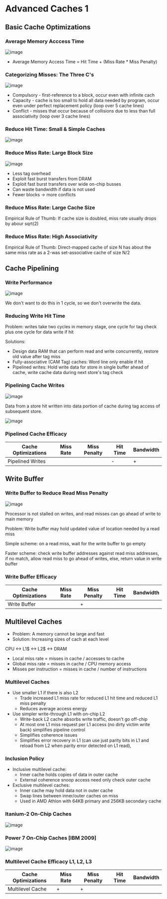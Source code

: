 # Advanced Caches 1
## Basic Cache Optimizations
### Average Memory Acccess Time 
![image](https://github.com/coolnikitav/coding-lessons/assets/30304422/59ca2378-d020-4912-a85b-352261c83be4)

- Average Memory Access Time = Hit Time + (Miss Rate * Miss Penalty)

### Categorizing Misses: The Three C's
![image](https://github.com/coolnikitav/coding-lessons/assets/30304422/fe7db262-835b-4307-b384-d3543ec18d22)

- Compulsory - first-reference to a block, occur even with infinite cach
- Capacity - cache is too small to hold all data needed by program, occur even under perfect replacement policy (loop over 5 cache lines)
- Conflict - misses that occur because of collisions due to less than full associativity (loop over 3 cache lines)

### Reduce Hit Time: Small & Simple Caches
![image](https://github.com/coolnikitav/coding-lessons/assets/30304422/c4b5003d-1de4-4a2e-a52a-d6aa04275b6c)

### Reduce Miss Rate: Large Block Size
![image](https://github.com/coolnikitav/coding-lessons/assets/30304422/9176dd33-db6e-4cb3-a6fa-81580afa7918)

- Less tag overhead
- Exploit fast burst transfers from DRAM
- Exploit fast burst transfers over wide on-chip busses
- Can waste bandwidth if data is not used
- Fewer blocks -> more conflicts

### Reduce Miss Rate: Large Cache Size
Empirical Rule of Thumb: If cache size is doubled, miss rate usually drops by abour sqrt(2)

### Reduce Miss Rate: High Associativity
Empirical Rule of Thumb: Direct-mapped cache of size N has about the same miss rate as a 2-was set-associative cache of size N/2

## Cache Pipelining
### Write Performance
![image](https://github.com/coolnikitav/coding-lessons/assets/30304422/95a50ba3-93e6-4ea4-a347-31fe80b15c82)

We don't want to do this in 1 cycle, so we don't overwrite the data.

### Reducing Write Hit Time
Problem: writes take two cycles in memory stage, one cycle for tag check plus one cycle for data write if hit

Solutions:
- Design data RAM that can perform read and write concurrently, restore old value after tag miss
- Fully-associative (CAM Tag) caches: Word line only enable if hit
- Pipelined writes: Hold write data for store in single buffer ahead of cache, write cache data during next store's tag check

### Pipelining Cache Writes
![image](https://github.com/coolnikitav/coding-lessons/assets/30304422/ee3cc6ea-b0b5-4ecc-aeea-d90c71bab6f4)

Data from a store hit written into data portion of cache during tag access of subsequent store.

![image](https://github.com/coolnikitav/coding-lessons/assets/30304422/63c2777c-6273-40fd-8f11-9cd951f4e9c4)

### Pipelined Cache Efficacy
Cache Optimizations | Miss Rate | Miss Penalty | Hit Time | Bandwidth
 --- | --- | --- | --- | ---
 Pipelined Writes |  |  | - | +

 ## Write Buffer
 ### Write Buffer to Reduce Read Miss Penalty
 ![image](https://github.com/coolnikitav/coding-lessons/assets/30304422/561624ea-6c30-4c7e-a368-ff3968273e7b)

Processor is not stalled on writes, and read misses can go ahead of write to main memory

Problem: Write buffer may hold updated value of location needed by a read miss

Simple scheme: on a read miss, wait for the write buffer to go empty

Faster scheme: check write buffer addresses against read miss addresses, if no match,
allow read miss to go ahead of writes, else, return value in write buffer

### Write Buffer Efficacy
Cache Optimizations | Miss Rate | Miss Penalty | Hit Time | Bandwidth
 --- | --- | --- | --- | ---
 Write Buffer |  | + |  |

## Multilevel Caches
- Problem: A memory cannot be large and fast
- Solution: Increasing sizes of cach at each level

CPU <-> L1$ <-> L2$ <-> DRAM

- Local miss rate = misses in cache / accesses to cache
- Global miss rate = misses in cache / CPU memory access
- Misses per instruction = misses in cache / number of instructions

### Multilevel Caches
- Use smaller L1 if there is also L2
  - Trade increased L1 miss rate for reduced L1 hit time and reduced L1 miss penalty
  - Reduces average access energy
- Use simpler write-through L1 with on-chip L2
  - Write-back L2 cache absorbs write traffic, doesn't go off-chip
  - At most one L1 miss request per L1 access (no dirty victim write back) simplifies pipeline control
  - Simplifies coherence issues
  - Simplifies error recovery in L1 (can use just parity bits in L1 and reload from L2 when parity error detected on L1 read),
 
### Inclusion Policy
- Inclusive multilevel cache:
  - Inner cache holds copies of data in outer cache
  - External coherence snoop access need only check outer cache
- Exclusive multilevel caches:
  - Inner cache may hold data not in outer cache
  - Swap lines between inner/outer caches on miss
  - Used in AMD Athlon with 64KB primary and 256KB secondary cache
 
### Itanium-2 On-Chip Caches
![image](https://github.com/coolnikitav/coding-lessons/assets/30304422/2af4bd9d-0f7c-401c-a59f-de4861f02e6b)

### Power 7 On-Chip Caches [IBM 2009]
![image](https://github.com/coolnikitav/coding-lessons/assets/30304422/922bb431-8e47-47c7-ad15-cedcfd7ea2f5)

### Multilevel Cache Efficacy L1, L2, L3
Cache Optimizations | Miss Rate | Miss Penalty | Hit Time | Bandwidth
      ---           |    ---    |     ---      |   ---    |   ---
 Multilevel Cache   |     +     |      +       |          |
